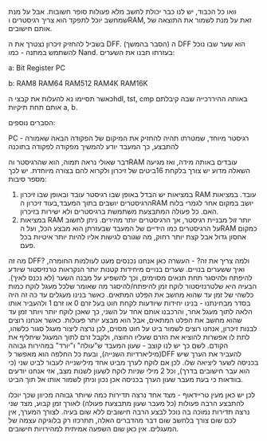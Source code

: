 וואו כל הכבוד, יש לנו כבר יכולת לחשב מלא פעולות סופר חשובות.
אבל על מנת שמחשב יוכל לתפקד הוא צריך רגיסטרים וRAM, זאת על מנת לשמור את התוצאה של אותם חישובים.

בשביל להחזיק זיכרון נצטרך את ה DFF. (הסבר בהמשך)
ה DFF הוא שער שבו נוכל להשתמש במתנה - כמו Nand. בעזרתו תבנו את השערים:

a:
Bit
Register
PC

b:
RAM8
RAM64
RAM512
RAM4K
RAM16K

כאשר תסיימו נא להעלות את קבצי הhdl, tst, cmp באותה ההיררכייה שבה קיבלתם אותם תחת תיקיות a, b. 


הסברים נוספים:

 PC - רגיסטר מיוחד, שמטרתו תהיה להחזיק את המיקום של הפקודה הבאה שאמורה להתבצע, כך המעבד יודע להמשיך מפקודה לפקודה בתוכנה
 
דבר שאולי נראה תמוה, הוא שהרגיסטר והRAM עובדים באותה מידה, ואז מגיעה השאלה מדוע יש צורך בלקחת 16ביטים של זיכרון ולקרוא להם בצורה מיוחדת. יש לכך מספר סיבות:
1. במציאות יש הבדל באופן שבו רגיסטר עובד ובאופן שבו זיכרון RAM עובד. במציאות הרגיסטרים יושבים בתוך המעבד,בעוד זיכרון הRAM יושב במקום אחר לגמרי בלוח האם. כל פעולה המתבצעת משתמשת ברגיסטרים ולא ישירות בזיכרון. 
2. במציאות RAM יותר זול מבניית רגיסטר, אך הרגיסטרים יותר מהירים. ניתן לחשוב על הרגיסטרים כמו הידיים של המעבד שבעזרתן הוא מבצע הכל, ועל הRAM כמקום אחסון גדול אבל קצת יותר רחוק, מה שגורם לגישות אליו להיות יותר איטיות בכל פעם.

מה זה DFF? ולמה צריך את זה? - העשרה
כאן אנחנו נכנסים מעט לעולמות החומרה, ואיך ששערים בנויים. שערים בנויים מיחידות קטנות יותר הנקראות טרנזיסטור שיודע להיפתח ולהיסגר תחת תנאים מסוימים, וכך להשפיע על מבנה השער (לא נכנס לאיך). הבעיה היא שלטרנזיסטור לוקח זמן להיפתח/להיסגר מה שאומר שלכל מעגל לוקח כמות כלשהי של זמן עד שהוא מחשב את הפלט המתאים.
כאשר בנינו מעגלים עד כה זה היה בסדר מבחינתנו - בנינו יחידות שיודעות לקחת חוט בעל זרם 0 או זרם 1 ולהעביר אותו הלאה לתוך מעגל אחר, והרכבנו אותם אחד על השני, כך שאכן לוקח יותר ויותר זמן עד שהוא מחשב את הפלט המתאים, אבל הוא מבצע יותר פעולות.
כאשר אנחנו רוצים לבנות זיכרון, אנחנו רוצים לשמור ביט על חוט מסוים, לכן נרצה ליצור מעגל סגור כלשהו, לתת לו אפשרות להוציא את הזרם שעליו החוצה, ולקבל זרם לתוך המעגל שיחליף את הקודם.
לשם כך יש לנו קוצב - שעון המעבד ש"עולה" ו"יורד" במהירות גבוהה (מיליארדיות השנייה), ובעת כל החלפה הוא מאפשר לDFF להעביר את הערך שיש בכניסה לשער ליציאה שלו. 
לכן אם לוקח לערך מביט אחד מילישנייה לעבור לביט שני (כי הוא עבר חישובים בדרך), וכל 2 מילי שניות לוקח לשעון לשנות מצב, אזי אנחנו יודעים בוודאות כי בעת מעבר שעון הערך בכניסה אכן נכון וניתן לשמור אותו אל תוך הביט.

לכן יש כאן מעין טריידאוף - מצד אחד נרצה תדירות כמה שיותר גבוהה מכיוון שכך יוכלו להתבצע הרבה 
פעולות (כל מעבר שעון מתבצעת פעולה) לאורך זמן קבוע, מצד שני נרצה תדירות נמוכה בה נוכל 
לבצע הרבה חישובים ללא שום בעיה. לצורך המערך, אין לכם שום צורך בלחשב שום דבר מהדברים האלה, 
תתרכזו רק בלוגיקה עצמה של המעגלים. אין כאן שום השפעה אמיתית למהירויות חישובים.





